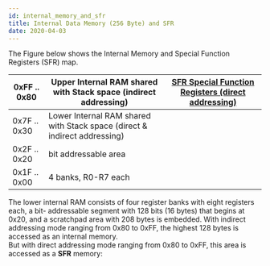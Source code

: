 ```yaml
---
id: internal_memory_and_sfr
title: Internal Data Memory (256 Byte) and SFR
date: 2020-04-03
---
```



The Figure below shows the Internal Memory and Special Function
Registers (SFR) map.

| 0xFF .. 0x80 | Upper Internal RAM shared with Stack space (indirect addressing)          | [SFR Special Function Registers (direct addressing)](SFR) |
| ------------ | ------------------------------------------------------------------------- | -------------------------------------------------------------------------- |
| 0x7F .. 0x30 | Lower Internal RAM shared with Stack space (direct & indirect addressing) |                                                                            |
| 0x2F .. 0x20 | bit addressable area                                                      |                                                                            |
| 0x1F .. 0x00 | 4 banks, R0-R7 each                                                       |                                                                            |

The lower internal RAM consists of four register banks with eight
registers each, a bit- addressable segment with 128 bits (16 bytes) that
begins at 0x20, and a scratchpad area with 208 bytes is embedded. With
indirect addressing mode ranging from 0x80 to 0xFF, the highest 128
bytes is accessed as an internal memory.  
But with direct addressing mode ranging from 0x80 to 0xFF, this area is
accessed as a **SFR** memory:

